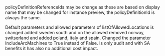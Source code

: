 policyDefinitionReferenceIds may be change as these are based on display name that may be changed for instance preview, the policyDefinitionId is always the same. 

Default parameters and allowed parameters of listOfAllowedLocations is changed added sweden south and on the allowed removed norway, switserland and added poland, italy and spain.
Changed the parameter IncludeArcMachines to True instead of False. Is only audit and with SA benefits it has also no additional cost impact.